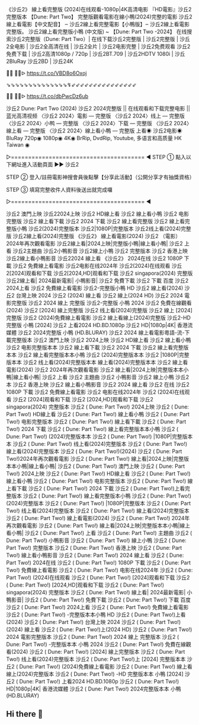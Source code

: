 《沙丘2》 線上看完整版 (2024)在线观看-1080p|4K高清电影
『HD電影』沙丘2 完整版本 【Dune: Part Two】 完整版觀看電影在線小鴨(2024)完整的電影
沙丘2 線上看電影【中文配音】 ‒ 沙丘2線上看完整電影【小鴨版】‒ 沙丘2線上看電影完整版。
沙丘2線上看完整版小鴨 (中文版) ~ 【Dune: Part Two -2024】
在线搜索沙丘2完整版（Dune: Part Two）| 在线下载沙丘2完整版 | 沙丘2完整版 | 沙丘2全电影 | 沙丘2全高清在线 | 沙丘2全片 | 沙丘2电影完整 | 沙丘2免费观看 沙丘2免费下载 | 沙丘2高清1080p / 720p | 沙丘2BT.709 | 沙丘2HDTV 1080i | 沙丘2BluRay 沙丘2BD | 沙丘24K

🔴🔴 🔴🔴ᐅ  https://t.co/VBD8o6Oxoj

⇘⇘⇘⇘⇘⇘⇘⇘⇘⇘⇘⇘⇘⇘↯⇙⇙⇙⇙⇙⇙⇙⇙⇙⇙⇙⇙⇙⇙⇙

🔴🔴 🔴🔴ᐅ  https://t.co/dbPwcDz6ub


沙丘2 Dune: Part Two (2024)
沙丘2 2024完整版 || 在线观看和下载完整电影 || 蓝光高清视频 〈沙丘2 2024〉電影 ― 完整版 〈沙丘2 2024〉线上 ― 完整版 〈沙丘2 2024〉小鸭 ― 完整版 〈沙丘2 2024〉下载 ― 完整版 〈沙丘2 2024〉線上看 ― 完整版 〈沙丘2 2024〉線上看小鴨 ― 完整版
上看◉ 沙丘2电影◉ BluRay 720p◉ 1080p◉ 4K◉ BrRip, DvdRip, Youtube, 多语言和高质量 HK Taiwan ◉

▷======================================= ◄
STEP ① 點入以下網址進入活動頁面 ▶▶ 沙丘2

STEP ② 登入/註冊電影神搜會員後點擊【分享此活動】（公開分享才有抽獎資格）

STEP ③ 填寫完整收件人資料後送出就完成囉

▷======================================= ◄

沙丘2 澳門上映
沙丘22024上映
沙丘2 HD線上看
沙丘2 線上看小鴨
沙丘2 电影完整版
沙丘2 線上看下載
沙丘2 2024 下載
沙丘2 線上看完整版
沙丘2 線上看完整版小鴨
沙丘2(2024)完整版本
沙丘2|1080P|完整版本
沙丘2线上看(2024)完整版
沙丘2線上看(2024)完整版
《沙丘2》 線上看電影(2024)
沙丘2 （電影）2024年再次觀看電影
沙丘2線上看|2024上映|完整版小鴨|線上看小鴨|
沙丘2 上看
沙丘2主題曲
沙丘2小鴨影音
沙丘2線上小鴨
沙丘2 完整版本
沙丘2 香港上映
沙丘2線上看小鴨影音
沙丘22024 線上看
《沙丘2》 2024在线
沙丘2 1080P 下載
沙丘2 免費線上看電影
沙丘2电影在线2024年
沙丘2(2024)在线观看
沙丘2[2024]观看和下载
沙丘2[2024,HD]观看和下载
沙丘2 singapora(2024) 完整版
沙丘2線上看| 2024最新電影| 小鴨影音|
沙丘2 免費下載
沙丘2 下載 百度
沙丘2 2024上看
沙丘2 免費線上看電影
沙丘2-完整版小鴨 HD
沙丘2 線上看(2024)
沙丘2 台灣上映 2024
沙丘2 (2024) 線上看
沙丘2 線上(2024 HD)
沙丘2 2024 電影完整版
沙丘2 2024 線上 完整版
沙丘2-完整版 小鴨 2024
沙丘2 免費在線觀看(2024)
沙丘2 [2024] 線上完整版
沙丘2 线上看(2024)完整版
沙丘2 線上 [2024] 完整版
沙丘2 (2024)免費線上看電影
沙丘2 線上看線上(2024)完整版
沙丘2-HD 完整版 小鴨 [2024]
沙丘2 上看2024 HD.BD.1080p
沙丘2 HD|1080p|4K| 香港流媒體
沙丘2 2024完整版 小鴨 (HD.BLURAY)
沙丘2 2024 線上看電影粵語-流-下載完整版本
沙丘2 澳門上映
沙丘2 2024上映
沙丘2 HD線上看
沙丘2 線上看小鴨
沙丘2 电影完整版本本
沙丘2 線上看下載
沙丘2 2024 下載
沙丘2 線上看完整版本本
沙丘2 線上看完整版本本小鴨
沙丘2 (2024)完整版本本
沙丘2 |1080P|完整版本本
沙丘2 线上看(2024)完整版本本
線上看(2024)完整版本本
沙丘2 線上看電影(2024)
沙丘2 2024年再次觀看電影
沙丘2 線上看|2024上映|完整版本本小鴨|線上看小鴨|
沙丘2 上看
沙丘2 主題曲
沙丘2 小鴨影音
沙丘2 線上小鴨
沙丘2 本
沙丘2 香港上映
沙丘2 線上看小鴨影音
沙丘2 2024 線上看
沙丘2 在线
沙丘2 1080P 下載
沙丘2 免費線上看電影
沙丘2 电影在线2024年
沙丘2 (2024)在线观看
沙丘2 [2024]观看和下载
沙丘2 [2024,HD]观看和下载
沙丘2 singapora(2024) 完整版本
沙丘2 ( Dune: Part Two!) 2024上映
沙丘2 ( Dune: Part Two!) HD線上看
沙丘2 ( Dune: Part Two!) 線上看小鴨
沙丘2 ( Dune: Part Two!) 电影完整版本
沙丘2 ( Dune: Part Two!) 線上看下載
沙丘2 ( Dune: Part Two!) 2024 下載
沙丘2 ( Dune: Part Two!) 線上看完整版本本小鴨
沙丘2 ( Dune: Part Two!) (2024)完整版本本
沙丘2 ( Dune: Part Two!) |1080P|完整版本本
沙丘2 ( Dune: Part Two!) 线上看(2024)完整版本
沙丘2 ( Dune: Part Two!) 線上看(2024)完整版本
沙丘2 ( Dune: Part Two!)(2024)
沙丘2 ( Dune: Part Two!)2024年再次觀看電影
沙丘2 ( Dune: Part Two!) 線上看|2024上映|完整版本本小鴨|線上看小鴨|
沙丘2 ( Dune: Part Two!) 澳門上映
沙丘2 ( Dune: Part Two!) 2024上映
沙丘2 ( Dune: Part Two!) HD線上看
沙丘2 ( Dune: Part Two!) 線上看小鴨
沙丘2 ( Dune: Part Two!) 电影完整版本
沙丘2 ( Dune: Part Two!) 線上看下載
沙丘2 ( Dune: Part Two!) 2024 下載
沙丘2 ( Dune: Part Two!)上看完整版本
沙丘2 ( Dune: Part Two!) 線上看完整版本小鴨
沙丘2 ( Dune: Part Two!) (2024)完整版本
沙丘2 ( Dune: Part Two!) |1080P|完整版本
沙丘2 ( Dune: Part Two!) 线上看(2024)完整版本
沙丘2 ( Dune: Part Two!) 線上看(2024)完整版本
沙丘2 ( Dune: Part Two!) 線上看電影(2024)
沙丘2 ( Dune: Part Two!) 2024年再次觀看電影
沙丘2 ( Dune: Part Two!) 線上看|2024上映|完整版本本小鴨|線上看小鴨|
沙丘2 ( Dune: Part Two!) 上看
沙丘2 ( Dune: Part Two!) 主題曲
沙丘2 ( Dune: Part Two!) 小鴨影音
沙丘2 ( Dune: Part Two!) 線上小鴨
沙丘2 ( Dune: Part Two!) 完整版本
沙丘2 ( Dune: Part Two!) 香港上映
沙丘2 ( Dune: Part Two!) 線上看小鴨影音
沙丘2 ( Dune: Part Two!) 2024 線上看
沙丘2 ( Dune: Part Two!) 2024在线
沙丘2 ( Dune: Part Two!) 1080P 下載
沙丘2 ( Dune: Part Two!) 免費線上看電影
沙丘2 ( Dune: Part Two!) 电影在线2024年
沙丘2 ( Dune: Part Two!) (2024)在线观看
沙丘2 ( Dune: Part Two!) [2024]观看和下载
沙丘2 ( Dune: Part Two!) [2024,HD]观看和下载
沙丘2 ( Dune: Part Two!) singapora(2024) 完整版本
沙丘2 ( Dune: Part Two!) 線上看| 2024最新電影| 小鴨影音|
沙丘2 ( Dune: Part Two!) 免費下載
沙丘2 ( Dune: Part Two!) 下載 百度
沙丘2 ( Dune: Part Two!) 2024上看
沙丘2 ( Dune: Part Two!) 免費線上看電影
沙丘2 ( Dune: Part Two!) -完整版本本小鴨 HD
沙丘2 ( Dune: Part Two!)上看(2024)
沙丘2 ( Dune: Part Two!) 台灣上映 2024
沙丘2 ( Dune: Part Two!) (2024) 線上看
沙丘2 ( Dune: Part Two!)上(2024 HD)
沙丘2 ( Dune: Part Two!) 2024 電影完整版本
沙丘2 ( Dune: Part Two!) 2024 線上 完整版本
沙丘2 ( Dune: Part Two!) -完整版本本 小鴨 2024
沙丘2 ( Dune: Part Two!) 免費在線觀看(2024)
沙丘2 ( Dune: Part Two!) [2024] 線上完整版本
沙丘2 ( Dune: Part Two!) 线上看(2024)完整版本
沙丘2 ( Dune: Part Two!)上 [2024] 完整版本本
沙丘2 ( Dune: Part Two!) (2024)免費線上看電影
沙丘2 ( Dune: Part Two!) 線上看線上(2024)完整版本
沙丘2 ( Dune: Part Two!) -HD 完整版本本 小鴨 [2024]
沙丘2 ( Dune: Part Two!) 上看2024 HD.BD.1080p
沙丘2 ( Dune: Part Two!) HD|1080p|4K| 香港流媒體
沙丘2 ( Dune: Part Two!) 2024完整版本本 小鴨 (HD.BLURAY)
## Hi there 👋

<!--

**Here are some ideas to get you started:**

🙋‍♀️ A short introduction - what is your organization all about?
🌈 Contribution guidelines - how can the community get involved?
👩‍💻 Useful resources - where can the community find your docs? Is there anything else the community should know?
🍿 Fun facts - what does your team eat for breakfast?
🧙 Remember, you can do mighty things with the power of [Markdown](https://docs.github.com/github/writing-on-github/getting-started-with-writing-and-formatting-on-github/basic-writing-and-formatting-syntax)
-->
